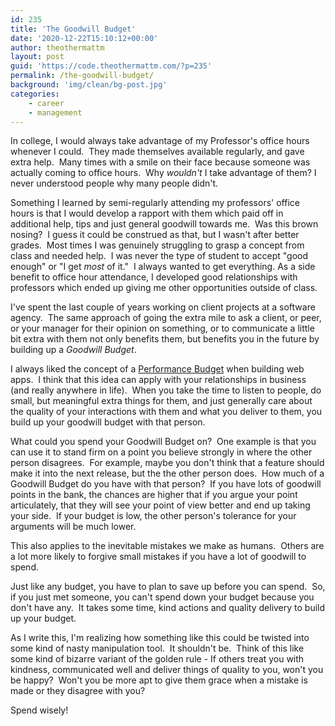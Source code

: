 ```yaml
---
id: 235
title: 'The Goodwill Budget'
date: '2020-12-22T15:10:12+00:00'
author: theothermattm
layout: post
guid: 'https://code.theothermattm.com/?p=235'
permalink: /the-goodwill-budget/
background: 'img/clean/bg-post.jpg'
categories:
    - career
    - management
---
```


<!-- wp:paragraph -->
<p>In college, I would always take advantage of my Professor's office hours whenever I could.  They made themselves available regularly, and gave extra help.  Many times with a smile on their face because someone was actually coming to office hours.  Why <em>wouldn't</em> I take advantage of them? I never understood people why many people didn't.  </p>
<!-- /wp:paragraph -->

<!-- wp:paragraph -->
<p>Something I learned by semi-regularly attending my professors' office hours is that I would develop a rapport with them which paid off in additional help, tips and just general goodwill towards me.  Was this brown nosing?  I guess it could be construed as that, but I wasn't after better grades.  Most times I was genuinely struggling to grasp a concept from class and needed help.  I was never the type of student to accept "good enough" or "I get <em>most</em> of it."  I always wanted to get everything. As a side benefit to office hour attendance, I developed good relationships with professors which ended up giving me other opportunities outside of class.</p>
<!-- /wp:paragraph -->

<!-- wp:paragraph -->
<p>I've spent the last couple of years working on client projects at a software agency.  The same approach of going the extra mile to ask a client, or peer, or your manager for their opinion on something, or to communicate a little bit extra with them not only benefits them, but benefits you in the future by building up a <em>Goodwill Budget</em>.</p>
<!-- /wp:paragraph -->

<!-- wp:paragraph -->
<p>I always liked the concept of a <a href="https://web.dev/performance-budgets-101/" data-type="URL" data-id="https://web.dev/performance-budgets-101/">Performance Budget</a> when building web apps.  I think that this idea can apply with your relationships in business (and really anywhere in life).  When you take the time to listen to people, do small, but meaningful extra things for them, and just generally care about the quality of your interactions with them and what you deliver to them, you build up your goodwill budget with that person.  </p>
<!-- /wp:paragraph -->

<!-- wp:paragraph -->
<p>What could you spend your Goodwill Budget on?  One example is that you can use it to stand firm on a point you believe strongly in where the other person disagrees.  For example, maybe you don't think that a feature should make it into the next release, but the the other person does.  How much of a Goodwill Budget do you have with that person?  If you have lots of goodwill points in the bank, the chances are higher that if you argue your point articulately, that they will see your point of view better and end up taking your side.  If your budget is low, the other person's tolerance for your arguments will be much lower.</p>
<!-- /wp:paragraph -->

<!-- wp:paragraph -->
<p>This also applies to the inevitable mistakes we make as humans.&nbsp; Others are a lot more likely to forgive small mistakes if you have a lot of goodwill to spend.</p>
<!-- /wp:paragraph -->

<!-- wp:paragraph -->
<p>Just like any budget, you have to plan to save up before you can spend.&nbsp; So, if you just met someone, you can't spend down your budget because you don't have any.&nbsp; It takes some time, kind actions and quality delivery to build up your budget.</p>
<!-- /wp:paragraph -->

<!-- wp:paragraph -->
<p>As I write this, I'm realizing how something like this could be twisted into some kind of nasty manipulation tool.&nbsp; It shouldn't be.&nbsp; Think of this like some kind of bizarre variant of the golden rule - If others treat you with kindness, communicated well and deliver things of quality to you, won't you be happy?&nbsp; Won't you be more apt to give them grace when a mistake is made or they disagree with you? &nbsp;</p>
<!-- /wp:paragraph -->

<!-- wp:paragraph -->
<p>Spend wisely!</p>
<!-- /wp:paragraph -->